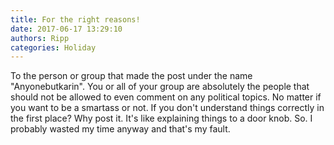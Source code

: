 ```yaml
---
title: For the right reasons!
date: 2017-06-17 13:29:10
authors: Ripp
categories: Holiday
---
```


 To the person or group that made the post under the name "Anyonebutkarin". You or all of your group are absolutely the people that should not be allowed to even comment on any political topics. No matter if you want to be a smartass or not. If you don't understand things correctly in the first place? Why post it. It's like explaining things to a door knob. So. I probably wasted my time anyway and that's my fault.